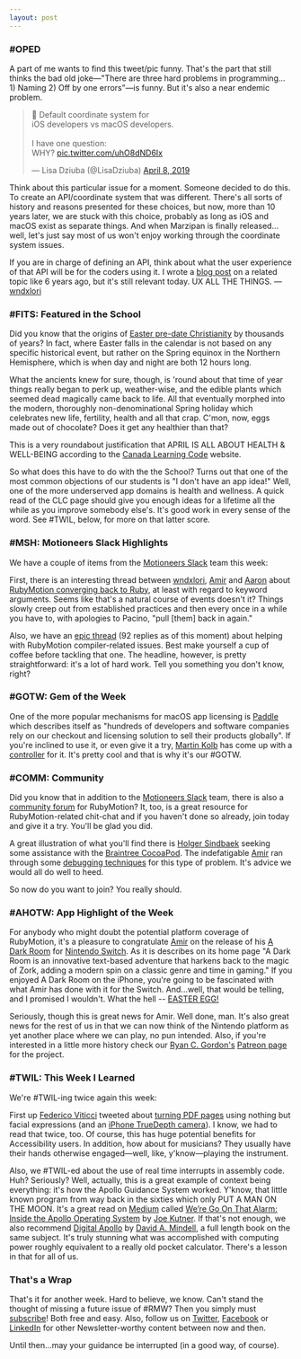 ```yaml
---
layout: post
---
```


### #OPED

A part of me wants to find this tweet/pic funny.  That's the part that still thinks the bad old joke—"There are three 
hard problems in programming... 1) Naming 2) Off by one errors"—is funny.  But it's also a near endemic problem. 

<blockquote class="twitter-tweet" data-lang="en"><p lang="en" dir="ltr">📐 Default coordinate system for<br>iOS developers vs macOS developers.<br><br>I have one question: <br>WHY? <a href="https://t.co/uhO8dND6Ix">pic.twitter.com/uhO8dND6Ix</a></p>&mdash; Lisa Dziuba (@LisaDziuba) <a href="https://twitter.com/LisaDziuba/status/1115282187698475009?ref_src=twsrc%5Etfw">April 8, 2019</a></blockquote> <script async src="https://platform.twitter.com/widgets.js" charset="utf-8"></script> 

Think about this particular issue for a moment.  Someone decided to do this. To create an API/coordinate system that 
was different. There's all sorts of history and reasons presented for these choices, but now, more than 10 years later, 
we are stuck with this choice, probably as long as iOS and macOS exist as separate things. And when Marzipan is finally 
released... well, let's just say most of us won't enjoy working through the coordinate system issues.  

If you are in charge of defining an API, think about what the user experience of that API will be for the coders using 
it. I wrote a [blog post](https://wndx.com/blog/ux-all-the-things/?utm_campaign=newsletter&utm_content=20&utm_medium=web&utm_source=rubymotionweekly.com) 
on a related topic like 6 years ago, but it's still relevant today. UX ALL THE THINGS.
 — [wndxlori](http://twitter.com/wndxlori?utm_campaign=newsletter&utm_content=20&utm_medium=web&utm_source=rubymotionweekly.com)
 
### #FITS: Featured in the School

Did you know that the origins of [Easter pre-date Christianity](https://www.theguardian.com/commentisfree/belief/2010/apr/03/easter-pagan-symbolism?utm_campaign=newsletter&utm_content=20&utm_medium=web&utm_source=rubymotionweekly.com) 
by thousands of years?  In fact, where Easter falls in 
the calendar is not based on any specific historical event, but rather on the Spring equinox in the Northern Hemisphere,
which is when day and night are both 12 hours long.

What the ancients knew for sure, though, is 'round about that time of year things really began to perk up, weather-wise,
and the edible plants which seemed dead magically came back to life.  All that eventually morphed into the modern, 
thoroughly non-denominational Spring holiday which celebrates new life, fertility, health and all that crap.  C'mon, 
now, eggs made out of chocolate?  Does it get any healthier than that?

This is a very roundabout justification that APRIL IS ALL ABOUT HEALTH & WELL-BEING according to the [Canada Learning 
Code](https://www.canadalearningcode.ca/code-can-change-the-world/april/?utm_campaign=newsletter&utm_content=20&utm_medium=web&utm_source=rubymotionweekly.com) website.

So what does this have to do with the the School?  Turns out that one of the most common objections of our students is 
"I don't have an app idea!" Well, one of the more underserved app domains is health and wellness.  A quick read of the 
CLC page should give you enough ideas for a lifetime all the while as you improve somebody else's.  It's good work in 
every sense of the word.  See #TWIL, below, for more on that latter score.
 
### #MSH: Motioneers Slack Highlights

We have a couple of items from the [Motioneers Slack](https://motioneers.slack.com/?utm_campaign=newsletter&utm_content=20&utm_medium=web&utm_source=rubymotionweekly.com) team this week:

First, there is an interesting thread between [wndxlori](https://motioneers.slack.com/team/U1E9087PE?utm_campaign=newsletter&utm_content=20&utm_medium=web&utm_source=rubymotionweekly.com), 
[Amir](https://motioneers.slack.com/team/U07C64R8C?utm_campaign=newsletter&utm_content=20&utm_medium=web&utm_source=rubymotionweekly.com) 
and [Aaron](https://motioneers.slack.com/team/UFKAL21QR?utm_campaign=newsletter&utm_content=20&utm_medium=web&utm_source=rubymotionweekly.com) 
about [RubyMotion converging back to Ruby](https://motioneers.slack.com/archives/C055RS0VA/p1554324149056000?cid=C055RS0VA&thread_ts=1554323638.055800&utm_campaign=newsletter&utm_content=20&utm_medium=web&utm_source=rubymotionweekly.com), 
at least with regard to keyword arguments.  Seems like that's a natural course of events doesn't it?  Things slowly creep 
out from established practices and then every once in a while you have to, with apologies to Pacino, "pull [them] back 
in again."

Also, we have an [epic thread](https://motioneers.slack.com/archives/C055RDLS0/p1552080665205600?utm_campaign=newsletter&utm_content=20&utm_medium=web&utm_source=rubymotionweekly.com) 
(92 replies as of this moment) about helping with RubyMotion compiler-related issues.  Best 
make yourself a cup of coffee before tackling that one.  The headline, however, is pretty straightforward: it's a lot of 
hard work.  Tell you something you don't know, right?

### #GOTW: Gem of the Week

One of the more popular mechanisms for macOS app licensing is [Paddle](https://paddle.com/?utm_campaign=newsletter&utm_content=20&utm_medium=web&utm_source=rubymotionweekly.com) 
which describes itself as "hundreds of developers and software companies rely on our checkout and licensing solution to sell 
their products globally".  If you're inclined to use it, or even give it a try, [Martin Kolb](https://gist.github.com/ediathome?utm_campaign=newsletter&utm_content=20&utm_medium=web&utm_source=rubymotionweekly.com) 
has come up with a [controller](https://gist.github.com/ediathome/0c0300923c8e29ce5627fa69ae743162?utm_campaign=newsletter&utm_content=20&utm_medium=web&utm_source=rubymotionweekly.com) 
for it.  It's pretty cool and that is why it's our #GOTW.

### #COMM: Community

Did you know that in addition to the [Motioneers Slack](https://motioneers.slack.com/?utm_campaign=newsletter&utm_content=20&utm_medium=web&utm_source=rubymotionweekly.com) 
team, there is also a [community forum](http://community.rubymotion.com/?utm_campaign=newsletter&utm_content=20&utm_medium=web&utm_source=rubymotionweekly.com) 
for RubyMotion?  It, too, is a great resource for RubyMotion-related chit-chat and if you haven't done so already, join 
today and give it a try. You'll be glad you did.

A great illustration of what you'll find there is [Holger Sindbaek](http://community.rubymotion.com/u/holgersindbaek?utm_campaign=newsletter&utm_content=20&utm_medium=web&utm_source=rubymotionweekly.com) 
seeking some assistance with the [Braintree CocoaPod](https://cocoapods.org/pods/Braintree?utm_campaign=newsletter&utm_content=20&utm_medium=web&utm_source=rubymotionweekly.com).
The indefatigable [Amir](http://community.rubymotion.com/u/amirrajan?utm_campaign=newsletter&utm_content=20&utm_medium=web&utm_source=rubymotionweekly.com) 
ran through some [debugging techniques](http://community.rubymotion.com/t/problems-building-the-braintree-cocoapod/37/11?u=wndxlori&utm_campaign=newsletter&utm_content=20&utm_medium=web&utm_source=rubymotionweekly.com) 
for this type of problem.  It's advice we would all do well to heed.

So now do you want to join?  You really should.

### #AHOTW: App Highlight of the Week

For anybody who might doubt the potential platform coverage of RubyMotion, it's a pleasure to congratulate [Amir](https://twitter.com/amirrajan?utm_campaign=newsletter&utm_content=20&utm_medium=web&utm_source=rubymotionweekly.com) 
on the release of his [A Dark Room](https://www.nintendo.com/games/detail/a-dark-room-switch/?utm_campaign=newsletter&utm_content=20&utm_medium=web&utm_source=rubymotionweekly.com) 
for [Nintendo Switch](https://www.nintendo.com/switch/?utm_campaign=newsletter&utm_content=20&utm_medium=web&utm_source=rubymotionweekly.com).
As it is describes on its home page "A Dark Room is an innovative 
text-based adventure that harkens back to the magic of Zork, adding a modern spin on a classic genre and time in 
gaming." If you enjoyed A Dark Room on the iPhone, you're going to be fascinated with what Amir has done with it for 
the Switch.  And...well, that would be telling, and I promised I wouldn't. What the hell -- [EASTER EGG!](https://twitter.com/amirrajan/status/1117487177410273282?utm_campaign=newsletter&utm_content=20&utm_medium=web&utm_source=rubymotionweekly.com)

Seriously, though this is great news for Amir.  Well done, man.  It's also great news for the rest of us in that we can 
now think of the Nintendo platform as yet another place where we can play, no pun intended.  Also, if you're interested 
in a little more history check our [Ryan C. Gordon's](https://twitter.com/icculus?utm_campaign=newsletter&utm_content=20&utm_medium=web&utm_source=rubymotionweekly.com) 
[Patreon page](https://www.patreon.com/posts/26061289?utm_campaign=newsletter&utm_content=20&utm_medium=web&utm_source=rubymotionweekly.com) for the project.

### #TWIL: This Week I Learned

We're #TWIL-ing twice again this week:

First up [Federico Viticci](https://twitter.com/viticci?utm_campaign=newsletter&utm_content=20&utm_medium=web&utm_source=rubymotionweekly.com) 
tweeted about [turning PDF pages](https://twitter.com/viticci/status/1113816223383465985?utm_campaign=newsletter&utm_content=20&utm_medium=web&utm_source=rubymotionweekly.com) 
using nothing but facial expressions (and an [iPhone TrueDepth camera](https://www.apple.com/ca/iphone-xs/cameras/?utm_campaign=newsletter&utm_content=20&utm_medium=web&utm_source=rubymotionweekly.com)).
I know, we had to read that twice, too.  Of course, this has huge potential benefits for 
Accessibility users.  In addition, how about for musicians?  They usually have their hands otherwise engaged—well, 
like, y'know—playing the instrument.

Also, we #TWIL-ed about the use of real time interrupts in assembly code.  Huh?  Seriously?  Well, actually, this is a 
great example of context being everything: it's how the Apollo Guidance System worked.  Y'know, that little known 
program from way back in the sixties which only PUT A MAN ON THE MOON.  It's a great read on [Medium](http://medium.com/?utm_campaign=newsletter&utm_content=20&utm_medium=web&utm_source=rubymotionweekly.com) 
called [We’re Go On That Alarm: Inside the Apollo Operating System](https://medium.com/softwares-giant-leap/were-go-on-that-alarm-inside-the-apollo-operating-system-8d753e7a1e17?utm_campaign=newsletter&utm_content=20&utm_medium=web&utm_source=rubymotionweekly.com) 
by [Joe Kutner](https://medium.com/@codefinger?utm_campaign=newsletter&utm_content=20&utm_medium=web&utm_source=rubymotionweekly.com).
If that's not enough, we also recommend [Digital Apollo](https://mitpress.mit.edu/books/digital-apollo?utm_campaign=newsletter&utm_content=20&utm_medium=web&utm_source=rubymotionweekly.com) 
by [David A. Mindell](https://mitpress.mit.edu/contributors/david-mindell?utm_campaign=newsletter&utm_content=20&utm_medium=web&utm_source=rubymotionweekly.com), 
a full length book on the same subject.  It's truly stunning what was accomplished with computing 
power roughly equivalent to a really old pocket calculator.  There's a lesson in that for all of us.
  
### That's a Wrap

That's it for another week.  Hard to believe, we know.  Can't stand the thought of missing a future issue of #RMW?  Then you simply must 
[subscribe](https://www.getdrip.com/forms/482172082/submissions/new?utm_campaign=newsletter&utm_content=20&utm_medium=web&utm_source=rubymotionweekly.com)!
Both free and easy.  Also, 
follow us on [Twitter](https://twitter.com/wndxschool?utm_campaign=newsletter&utm_content=20&utm_medium=web&utm_source=rubymotionweekly.com),
[Facebook](https://www.facebook.com/wndxschool?utm_campaign=newsletter&utm_content=20&utm_medium=web&utm_source=rubymotionweekly.com) 
or [LinkedIn](https://www.linkedin.com/company/wndxschool?utm_campaign=newsletter&utm_content=20&utm_medium=web&utm_source=rubymotionweekly.com) for other Newsletter-worthy content between now 
and then.

Until then...may your guidance be interrupted (in a good way, of course).

